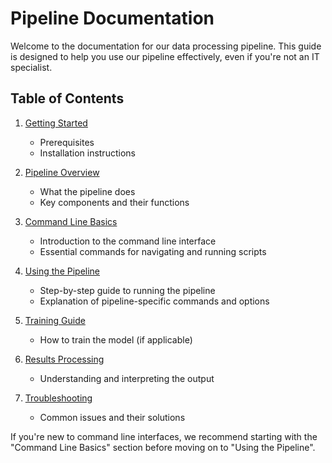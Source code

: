 # Pipeline Documentation

Welcome to the documentation for our data processing pipeline. This guide is designed to help you use our pipeline effectively, even if you're not an IT specialist.

## Table of Contents

1. [Getting Started](getting_started.md)
   - Prerequisites
   - Installation instructions

2. [Pipeline Overview](pipeline_overview.md)
   - What the pipeline does
   - Key components and their functions

3. [Command Line Basics](command_line_basics.md)
   - Introduction to the command line interface
   - Essential commands for navigating and running scripts

4. [Using the Pipeline](using_the_pipeline.md)
   - Step-by-step guide to running the pipeline
   - Explanation of pipeline-specific commands and options

5. [Training Guide](training_guide.md)
   - How to train the model (if applicable)

6. [Results Processing](results_processing.md)
   - Understanding and interpreting the output

7. [Troubleshooting](troubleshooting.md)
   - Common issues and their solutions

If you're new to command line interfaces, we recommend starting with the "Command Line Basics" section before moving on to "Using the Pipeline".
